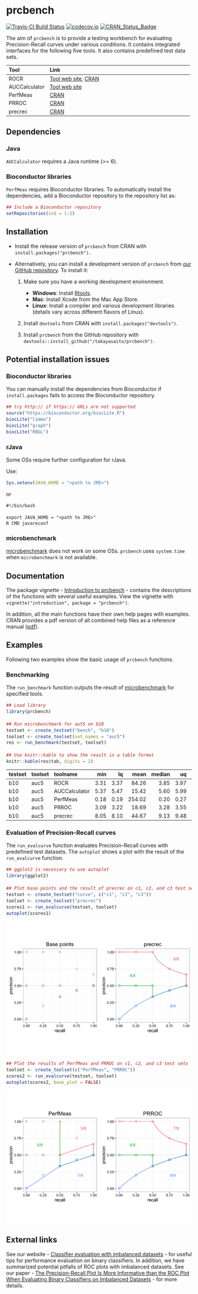 prcbench
========

[![Travis-CI Build Status](https://travis-ci.org/takayasaito/prcbench.svg?branch=master)](https://travis-ci.org/takayasaito/prcbench) [![codecov.io](https://codecov.io/github/takayasaito/prcbench/coverage.svg?branch=master)](https://codecov.io/github/takayasaito/prcbench?branch=master) [![CRAN\_Status\_Badge](http://www.r-pkg.org/badges/version/prcbench)](http://cran.r-project.org/package=prcbench)

The aim of `prcbench` is to provide a testing workbench for evaluating Precision-Recall curves under various conditions. It contains integrated interfaces for the following five tools. It also contains predefined test data sets.

<table style="width:99%;">
<colgroup>
<col width="19%" />
<col width="79%" />
</colgroup>
<thead>
<tr class="header">
<th align="left">Tool</th>
<th align="left">Link</th>
</tr>
</thead>
<tbody>
<tr class="odd">
<td align="left">ROCR</td>
<td align="left"><a href="http://rocr.bioinf.mpi-sb.mpg.de">Tool web site</a>, <a href="https://cran.r-project.org/package=ROCR">CRAN</a></td>
</tr>
<tr class="even">
<td align="left">AUCCalculator</td>
<td align="left"><a href="http://mark.goadrich.com/programs/AUC">Tool web site</a></td>
</tr>
<tr class="odd">
<td align="left">PerfMeas</td>
<td align="left"><a href="https://cran.r-project.org/package=PerfMeas">CRAN</a></td>
</tr>
<tr class="even">
<td align="left">PRROC</td>
<td align="left"><a href="https://cran.r-project.org/package=PRROC">CRAN</a></td>
</tr>
<tr class="odd">
<td align="left">precrec</td>
<td align="left"><a href="https://cran.r-project.org/package=precrec">CRAN</a></td>
</tr>
</tbody>
</table>

Dependencies
------------

### Java

`AUCCalculator` requires a Java runtime (&gt;= 6).

### Bioconductor libraries

`PerfMeas` requires Bioconductor libraries. To automatically install the dependencies, add a Bioconductor repository to the repository list as:

``` r
## Include a Bioconductor repository
setRepositories(ind = 1:2)
```

Installation
------------

-   Install the release version of `prcbench` from CRAN with `install.packages("prcbench")`.

-   Alternatively, you can install a development version of `prcbench` from [our GitHub repository](https://github.com/takayasaito/prcbench). To install it:

    1.  Make sure you have a working development environment.
        -   **Windows**: Install [Rtools](http://cran.r-project.org/bin/windows/Rtools/).
        -   **Mac**: Install Xcode from the Mac App Store.
        -   **Linux**: Install a compiler and various development libraries (details vary across different flavors of Linux).

    2.  Install `devtools` from CRAN with `install.packages("devtools")`.

    3.  Install `prcbench` from the GitHub repository with `devtools::install_github("/takayasaito/prcbench")`.

Potential installation issues
-----------------------------

### Bioconductor libraries

You can manually install the dependencies from Bioconductor if `install.packages` fails to access the Bioconductor repository.

``` r
## try http:// if https:// URLs are not supported
source("https://bioconductor.org/biocLite.R")
biocLite("limma")
biocLite("graph")
biocLite("RBGL")
```

### rJava

Some OSs require further configuration for rJava.

Use:

``` r
Sys.setenv(JAVA_HOME = "<path to JRE>")
```

or

    #!/bin/bash

    export JAVA_HOME = "<path to JRE>"
    R CMD javareconf

### microbenchmark

[microbenchmark](https://cran.r-project.org/package=microbenchmark) does not work on some OSs. `prcbench` uses `system.time` when `microbenchmark` is not available.

Documentation
-------------

The package vignette - [Introduction to prcbench](https://cran.r-project.org/web/packages/prcbench/vignettes/introduction.html) - contains the descriptions of the functions with several useful examples. View the vignette with `vignette("introduction", package = "prcbench")`.

In addition, all the main functions have their own help pages with examples. CRAN provides a pdf version of all combined help files as a reference manual ([pdf](https://cran.r-project.org/web/packages/prcbench/prcbench.pdf)).

Examples
--------

Following two examples show the basic usage of `prcbench` functions.

### Benchmarking

The `run_benchmark` function outputs the result of [microbenchmark](https://cran.r-project.org/package=microbenchmark) for specified tools.

``` r
## Load library
library(prcbench)

## Run microbenchmark for aut5 on b10
testset <- create_testset("bench", "b10")
toolset <- create_toolset(set_names = "auc5")
res <- run_benchmark(testset, toolset)

## Use knitr::kable to show the result in a table format
knitr::kable(res$tab, digits = 2)
```

| testset | toolset | toolname      |   min|    lq|    mean|  median|    uq|      max|  neval|
|:--------|:--------|:--------------|-----:|-----:|-------:|-------:|-----:|--------:|------:|
| b10     | auc5    | ROCR          |  3.31|  3.37|   84.26|    3.85|  3.97|   406.80|      5|
| b10     | auc5    | AUCCalculator |  5.37|  5.47|   15.42|    5.60|  5.99|    54.69|      5|
| b10     | auc5    | PerfMeas      |  0.18|  0.19|  254.02|    0.20|  0.27|  1269.26|      5|
| b10     | auc5    | PRROC         |  3.09|  3.22|   18.69|    3.28|  3.55|    80.29|      5|
| b10     | auc5    | precrec       |  8.05|  8.10|   44.67|    9.13|  9.48|   188.60|      5|

### Evaluation of Precision-Recall curves

The `run_evalcurve` function evaluates Precision-Recall curves with predefined test datasets. The `autoplot` shows a plot with the result of the `run_evalcurve` function.

``` r
## ggplot2 is necessary to use autoplot
library(ggplot2)

## Plot base points and the result of precrec on c1, c2, and c3 test sets
testset <- create_testset("curve", c("c1", "c2", "c3"))
toolset <- create_toolset("precrec")
scores1 <- run_evalcurve(testset, toolset)
autoplot(scores1)
```

![](README_files/figure-markdown_github/unnamed-chunk-5-1.png)<!-- -->

``` r
## Plot the results of PerfMeas and PRROC on c1, c2, and c3 test sets
toolset <- create_toolset(c("PerfMeas", "PRROC"))
scores2 <- run_evalcurve(testset, toolset)
autoplot(scores2, base_plot = FALSE)
```

![](README_files/figure-markdown_github/unnamed-chunk-5-2.png)<!-- -->

External links
--------------

See our website - [Classifier evaluation with imbalanced datasets](https://classeval.wordpress.com/) - for useful tips for performance evaluation on binary classifiers. In addition, we have summarized potential pitfalls of ROC plots with imbalanced datasets. See our paper - [The Precision-Recall Plot Is More Informative than the ROC Plot When Evaluating Binary Classifiers on Imbalanced Datasets](http://journals.plos.org/plosone/article?id=10.1371/journal.pone.0118432) - for more details.
